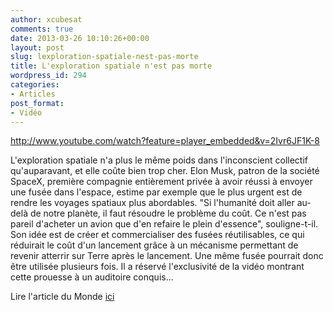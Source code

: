 ```yaml
---
author: xcubesat
comments: true
date: 2013-03-26 10:10:26+00:00
layout: post
slug: lexploration-spatiale-nest-pas-morte
title: L'exploration spatiale n'est pas morte
wordpress_id: 294
categories:
- Articles
post_format:
- Vidéo
---
```


http://www.youtube.com/watch?feature=player_embedded&v=2Ivr6JF1K-8



L'exploration spatiale n'a plus le même poids dans l'inconscient collectif qu'auparavant, et elle coûte bien trop cher. Elon Musk, patron de la société SpaceX, première compagnie entièrement privée à avoir réussi à envoyer une fusée dans l'espace, estime par exemple que le plus urgent est de rendre les voyages spatiaux plus abordables. "Si l'humanité doit aller au-delà de notre planète, il faut résoudre le problème du coût. Ce n'est pas pareil d'acheter un avion que d'en refaire le plein d'essence", souligne-t-il. Son idée est de créer et commercialiser des fusées réutilisables, ce qui réduirait le coût d'un lancement grâce à un mécanisme permettant de revenir atterrir sur Terre après le lancement. Une même fusée pourrait donc être utilisée plusieurs fois. Il a réservé l'exclusivité de la vidéo montrant cette prouesse à un auditoire conquis...

Lire l'article du Monde [ici](http://www.lemonde.fr/technologies/article/2013/03/13/fusees-reutilisables-et-colonisation-de-mars-sxsw-regarde-vers-l-espace_1846947_651865.html)
